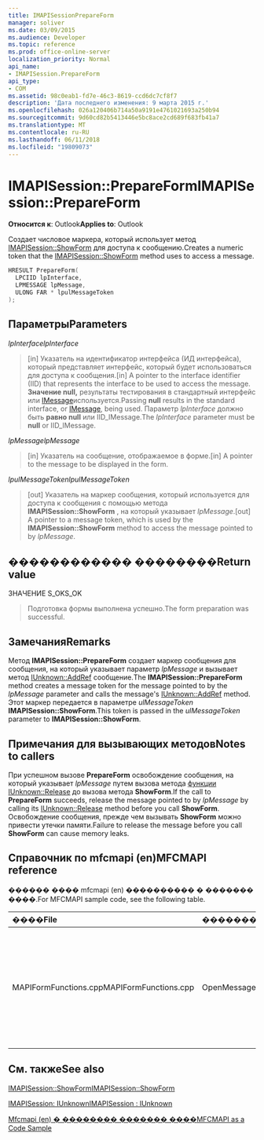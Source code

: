 ```yaml
---
title: IMAPISessionPrepareForm
manager: soliver
ms.date: 03/09/2015
ms.audience: Developer
ms.topic: reference
ms.prod: office-online-server
localization_priority: Normal
api_name:
- IMAPISession.PrepareForm
api_type:
- COM
ms.assetid: 98c0eab1-fd7e-46c3-8619-ccd6dc7cf8f7
description: 'Дата последнего изменения: 9 марта 2015 г.'
ms.openlocfilehash: 026a120406b714a50a9191e4761021693a250b94
ms.sourcegitcommit: 9d60cd82b5413446e5bc8ace2cd689f683fb41a7
ms.translationtype: MT
ms.contentlocale: ru-RU
ms.lasthandoff: 06/11/2018
ms.locfileid: "19809073"
---
```

# <a name="imapisessionprepareform"></a><span data-ttu-id="7ed66-103">IMAPISession::PrepareForm</span><span class="sxs-lookup"><span data-stu-id="7ed66-103">IMAPISession::PrepareForm</span></span>

  
  
<span data-ttu-id="7ed66-104">**Относится к**: Outlook</span><span class="sxs-lookup"><span data-stu-id="7ed66-104">**Applies to**: Outlook</span></span> 
  
<span data-ttu-id="7ed66-105">Создает числовое маркера, который использует метод [IMAPISession::ShowForm](imapisession-showform.md) для доступа к сообщению.</span><span class="sxs-lookup"><span data-stu-id="7ed66-105">Creates a numeric token that the [IMAPISession::ShowForm](imapisession-showform.md) method uses to access a message.</span></span> 
  
```cpp
HRESULT PrepareForm(
  LPCIID lpInterface,
  LPMESSAGE lpMessage,
  ULONG FAR * lpulMessageToken
);
```

## <a name="parameters"></a><span data-ttu-id="7ed66-106">Параметры</span><span class="sxs-lookup"><span data-stu-id="7ed66-106">Parameters</span></span>

 <span data-ttu-id="7ed66-107">_lpInterface_</span><span class="sxs-lookup"><span data-stu-id="7ed66-107">_lpInterface_</span></span>
  
> <span data-ttu-id="7ed66-108">[in] Указатель на идентификатор интерфейса (ИД интерфейса), который представляет интерфейс, который будет использоваться для доступа к сообщения.</span><span class="sxs-lookup"><span data-stu-id="7ed66-108">[in] A pointer to the interface identifier (IID) that represents the interface to be used to access the message.</span></span> <span data-ttu-id="7ed66-109">**Значение null,** результаты тестирования в стандартный интерфейс или [IMessage](imessageimapiprop.md)используется.</span><span class="sxs-lookup"><span data-stu-id="7ed66-109">Passing **null** results in the standard interface, or [IMessage](imessageimapiprop.md), being used.</span></span> <span data-ttu-id="7ed66-110">Параметр _lpInterface_ должно быть **равно null** или IID_IMessage.</span><span class="sxs-lookup"><span data-stu-id="7ed66-110">The  _lpInterface_ parameter must be **null** or IID_IMessage.</span></span> 
    
 <span data-ttu-id="7ed66-111">_lpMessage_</span><span class="sxs-lookup"><span data-stu-id="7ed66-111">_lpMessage_</span></span>
  
> <span data-ttu-id="7ed66-112">[in] Указатель на сообщение, отображаемое в форме.</span><span class="sxs-lookup"><span data-stu-id="7ed66-112">[in] A pointer to the message to be displayed in the form.</span></span>
    
 <span data-ttu-id="7ed66-113">_lpulMessageToken_</span><span class="sxs-lookup"><span data-stu-id="7ed66-113">_lpulMessageToken_</span></span>
  
> <span data-ttu-id="7ed66-114">[out] Указатель на маркер сообщения, который используется для доступа к сообщения с помощью метода **IMAPISession::ShowForm** , на который указывает _lpMessage_.</span><span class="sxs-lookup"><span data-stu-id="7ed66-114">[out] A pointer to a message token, which is used by the **IMAPISession::ShowForm** method to access the message pointed to by  _lpMessage_.</span></span>
    
## <a name="return-value"></a><span data-ttu-id="7ed66-115">������������ ��������</span><span class="sxs-lookup"><span data-stu-id="7ed66-115">Return value</span></span>

<span data-ttu-id="7ed66-116">ЗНАЧЕНИЕ S_OK</span><span class="sxs-lookup"><span data-stu-id="7ed66-116">S_OK</span></span> 
  
> <span data-ttu-id="7ed66-117">Подготовка формы выполнена успешно.</span><span class="sxs-lookup"><span data-stu-id="7ed66-117">The form preparation was successful.</span></span>
    
## <a name="remarks"></a><span data-ttu-id="7ed66-118">Замечания</span><span class="sxs-lookup"><span data-stu-id="7ed66-118">Remarks</span></span>

<span data-ttu-id="7ed66-119">Метод **IMAPISession::PrepareForm** создает маркер сообщения для сообщения, на который указывает параметр _lpMessage_ и вызывает метод [IUnknown::AddRef](http://msdn.microsoft.com/en-us/library/ms691379%28v=VS.85%29.aspx) сообщение.</span><span class="sxs-lookup"><span data-stu-id="7ed66-119">The **IMAPISession::PrepareForm** method creates a message token for the message pointed to by the  _lpMessage_ parameter and calls the message's [IUnknown::AddRef](http://msdn.microsoft.com/en-us/library/ms691379%28v=VS.85%29.aspx) method.</span></span> <span data-ttu-id="7ed66-120">Этот маркер передается в параметре _ulMessageToken_ **IMAPISession::ShowForm**.</span><span class="sxs-lookup"><span data-stu-id="7ed66-120">This token is passed in the  _ulMessageToken_ parameter to **IMAPISession::ShowForm**.</span></span> 
  
## <a name="notes-to-callers"></a><span data-ttu-id="7ed66-121">Примечания для вызывающих методов</span><span class="sxs-lookup"><span data-stu-id="7ed66-121">Notes to callers</span></span>

<span data-ttu-id="7ed66-122">При успешном вызове **PrepareForm** освобождение сообщения, на который указывает _lpMessage_ путем вызова метода [функции IUnknown::Release](http://msdn.microsoft.com/en-us/library/ms682317%28v=VS.85%29.aspx) до вызова метода **ShowForm**.</span><span class="sxs-lookup"><span data-stu-id="7ed66-122">If the call to **PrepareForm** succeeds, release the message pointed to by  _lpMessage_ by calling its [IUnknown::Release](http://msdn.microsoft.com/en-us/library/ms682317%28v=VS.85%29.aspx) method before you call **ShowForm**.</span></span> <span data-ttu-id="7ed66-123">Освобождение сообщения, прежде чем вызывать **ShowForm** можно привести утечки памяти.</span><span class="sxs-lookup"><span data-stu-id="7ed66-123">Failure to release the message before you call **ShowForm** can cause memory leaks.</span></span> 
  
## <a name="mfcmapi-reference"></a><span data-ttu-id="7ed66-124">Справочник по mfcmapi (en)</span><span class="sxs-lookup"><span data-stu-id="7ed66-124">MFCMAPI reference</span></span>

<span data-ttu-id="7ed66-125">������ ���� mfcmapi (en) ���������� � ������� ����.</span><span class="sxs-lookup"><span data-stu-id="7ed66-125">For MFCMAPI sample code, see the following table.</span></span>
  
|<span data-ttu-id="7ed66-126">**����**</span><span class="sxs-lookup"><span data-stu-id="7ed66-126">**File**</span></span>|<span data-ttu-id="7ed66-127">**�������**</span><span class="sxs-lookup"><span data-stu-id="7ed66-127">**Function**</span></span>|<span data-ttu-id="7ed66-128">**�����������**</span><span class="sxs-lookup"><span data-stu-id="7ed66-128">**Comment**</span></span>|
|:-----|:-----|:-----|
|<span data-ttu-id="7ed66-129">MAPIFormFunctions.cpp</span><span class="sxs-lookup"><span data-stu-id="7ed66-129">MAPIFormFunctions.cpp</span></span>  <br/> |<span data-ttu-id="7ed66-130">OpenMessageModal</span><span class="sxs-lookup"><span data-stu-id="7ed66-130">OpenMessageModal</span></span>  <br/> |<span data-ttu-id="7ed66-131">Mfcmapi (en) использует метод **IMAPISession::PrepareForm** , а также **IMAPISession::ShowForm**для отображения сообщения в модальную форму.</span><span class="sxs-lookup"><span data-stu-id="7ed66-131">MFCMAPI uses the **IMAPISession::PrepareForm** method, along with **IMAPISession::ShowForm**, to display a message in a modal form.</span></span>  <br/> |
   
## <a name="see-also"></a><span data-ttu-id="7ed66-132">См. также</span><span class="sxs-lookup"><span data-stu-id="7ed66-132">See also</span></span>



[<span data-ttu-id="7ed66-133">IMAPISession::ShowForm</span><span class="sxs-lookup"><span data-stu-id="7ed66-133">IMAPISession::ShowForm</span></span>](imapisession-showform.md)
  
[<span data-ttu-id="7ed66-134">IMAPISession: IUnknown</span><span class="sxs-lookup"><span data-stu-id="7ed66-134">IMAPISession : IUnknown</span></span>](imapisessioniunknown.md)


[<span data-ttu-id="7ed66-135">Mfcmapi (en) � �������� ������� ����</span><span class="sxs-lookup"><span data-stu-id="7ed66-135">MFCMAPI as a Code Sample</span></span>](mfcmapi-as-a-code-sample.md)

